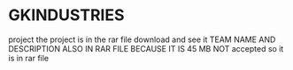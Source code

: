 # GKINDUSTRIES
project
the project is in the rar file 
download and see it
TEAM NAME AND DESCRIPTION ALSO IN RAR FILE BECAUSE IT IS 45 MB NOT accepted so it is in rar file

